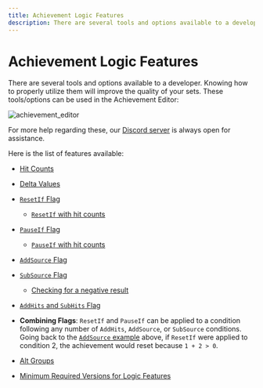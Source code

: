 ```yaml
---
title: Achievement Logic Features
description: There are several tools and options available to a developer. Knowing how to properly utilize them will improve the quality of your sets.
---
```


# Achievement Logic Features

There are several tools and options available to a developer. Knowing how to properly utilize them will improve the quality of your sets. These tools/options can be used in the Achievement Editor:

![achievement_editor](https://user-images.githubusercontent.com/45054151/128662028-74e64baf-46ff-4c9f-9837-3684bfb42ad8.png)

For more help regarding these, our [Discord server](https://discord.gg/dq2E4hE) is always open for assistance.

Here is the list of features available:

- <a name="hit-counts"></a>[Hit Counts](/developer-docs/hit-counts)

- <a name="delta-values"></a>[Delta Values](/developer-docs/delta-values)

- <a name="resetif"></a>[`ResetIf` Flag](/developer-docs/flags/resetif)

  - <a name="resetif-with-hit-counts"></a>[`ResetIf` with hit counts](/developer-docs/flags/resetif#resetif-with-hit-counts)

- <a name="pauseif"></a>[`PauseIf` Flag](/developer-docs/flags/pauseif)

  - <a name="pauseif-with-hit-counts"></a>[`PauseIf` with hit counts](/developer-docs/flags/pauseif#pauseif-with-hit-counts)

- <a name="addsource"></a>[`AddSource` Flag](/developer-docs/flags/addsource)

- <a name="subsource"></a>[`SubSource` Flag](/developer-docs/flags/subsource)

  - <a name="checking-for-a-negative-result"></a>[Checking for a negative result](/developer-docs/flags/subsource#checking-for-a-negative-result)

- <a name="addhits"></a>[`AddHits` and `SubHits` Flag](/developer-docs/flags/addhits-subhits)

- **Combining Flags**: `ResetIf` and `PauseIf` can be applied to a condition following any number of `AddHits`, `AddSource`, or `SubSource` conditions. Going back to the [`AddSource` example](/developer-docs/flags/addsource) above, if `ResetIf` were applied to condition 2, the achievement would reset because `1 + 2 > 0`.

- <a name="alt-groups"></a>[Alt Groups](/developer-docs/alt-groups)

- <a name="minimum-required-versions"></a>[Minimum Required Versions for Logic Features](/developer-docs/minimum-required-versions-for-logic-features)
